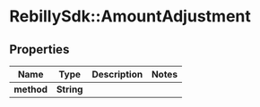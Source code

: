 # RebillySdk::AmountAdjustment

## Properties
Name | Type | Description | Notes
------------ | ------------- | ------------- | -------------
**method** | **String** |  | 

